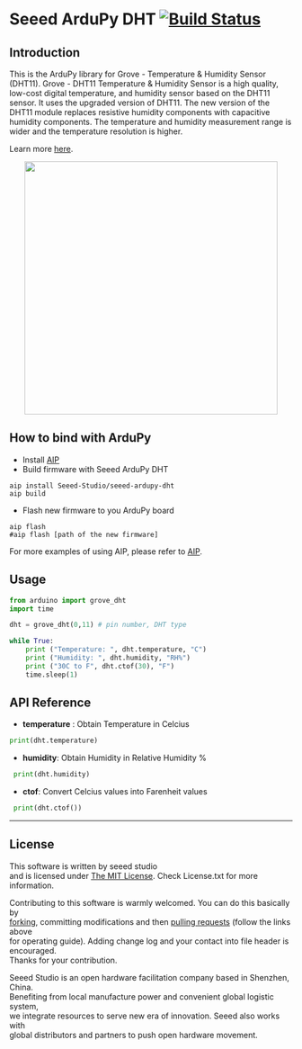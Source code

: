 # Seeed ArduPy DHT [![Build Status](https://api.travis-ci.com/Seeed-Studio/seeed-ardupy-dht.svg?branch=master)](https://travis-ci.com/github/Seeed-Studio/seeed-ardupy-dht)

## Introduction

This is the ArduPy library for Grove - Temperature & Humidity Sensor (DHT11). 
Grove - DHT11 Temperature & Humidity Sensor is a high quality, low-cost digital temperature, and humidity sensor based on the DHT11 sensor. It uses the upgraded version of DHT11. The new version of the DHT11 module replaces resistive humidity components with capacitive humidity components. The temperature and humidity measurement range is wider and the temperature resolution is higher. 

Learn more [here](https://www.seeedstudio.com/Grove-Temperature-Humidity-Sensor-DHT11.html).

<p style="text-align:center;"><a href="https://www.seeedstudio.com/Grove-Temperature-Humidity-Sensor-DHT11.html"><img src="https://static-cdn.seeedstudio.site/media/catalog/product/cache/9d0ce51a71ce6a79dfa2a98d65a0f0bd/g/r/grove-temperature-humidity-sensor-dht11-preview.png" width="450"></a></p>

## How to bind with ArduPy
- Install [AIP](https://github.com/Seeed-Studio/ardupy-aip)
- Build firmware with Seeed ArduPy DHT
```shell
aip install Seeed-Studio/seeed-ardupy-dht
aip build
```
- Flash new firmware to you ArduPy board
```shell
aip flash
#aip flash [path of the new firmware]
```
For more examples of using AIP, please refer to [AIP](https://github.com/Seeed-Studio/ardupy-aip).

## Usage

```python
from arduino import grove_dht
import time

dht = grove_dht(0,11) # pin number, DHT type 

while True:
    print ("Temperature: ", dht.temperature, "C")
    print ("Humidity: ", dht.humidity, "RH%")
    print ("30C to F", dht.ctof(30), "F")
    time.sleep(1)
```

## API Reference

- **temperature** : Obtain Temperature in Celcius 
```python
print(dht.temperature)
```

- **humidity**: Obtain Humidity in Relative Humidity %
```python
 print(dht.humidity)
```

- **ctof**: Convert Celcius values into Farenheit values
```python
 print(dht.ctof())
```
----
## License
This software is written by seeed studio<br>
and is licensed under [The MIT License](http://opensource.org/licenses/mit-license.php). Check License.txt for more information.<br>

Contributing to this software is warmly welcomed. You can do this basically by<br>
[forking](https://help.github.com/articles/fork-a-repo), committing modifications and then [pulling requests](https://help.github.com/articles/using-pull-requests) (follow the links above<br>
for operating guide). Adding change log and your contact into file header is encouraged.<br>
Thanks for your contribution.

Seeed Studio is an open hardware facilitation company based in Shenzhen, China. <br>
Benefiting from local manufacture power and convenient global logistic system, <br>
we integrate resources to serve new era of innovation. Seeed also works with <br>
global distributors and partners to push open hardware movement.<br>
